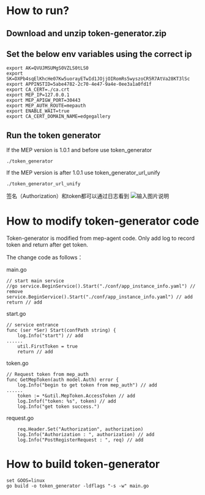 # How to run?

## Download and unzip token-generator.zip

## Set the below env variables using the correct ip
```
export AK=QVUJMSUMgS0VZLS0tLS0
export SK=DXPb4sqElKhcHe07Kw5uorayETwId1JOjjOIRomRs5wyszoCR5R7AtVa28KT3lSc
export APPINSTID=5abe4782-2c70-4e47-9a4e-0ee3a1a0fd1f
export CA_CERT=./ca.crt
export MEP_IP=127.0.0.1
export MEP_APIGW_PORT=30443
export MEP_AUTH_ROUTE=mepauth
export ENABLE_WAIT=true
export CA_CERT_DOMAIN_NAME=edgegallery
```

## Run the token generator
If the MEP version is 1.0.1 and before use token_generator
```
./token_generator 
```
If the MEP version is after 1.0.1 use token_generator_url_unify
```
./token_generator_url_unify 
```
签名（Authorization）和token都可以通过日志看到
![输入图片说明](https://images.gitee.com/uploads/images/2021/0204/165822_77d3c5d4_4991354.png "屏幕截图.png")

# How to modify token-generator code

Token-generator is modified from mep-agent code. Only add log to record token and return after get token.

The change code as follows：

main.go
```
// start main service
//go service.BeginService().Start("./conf/app_instance_info.yaml") // remove
service.BeginService().Start("./conf/app_instance_info.yaml") // add
return // add
```

start.go
```
// service entrance
func (ser *Ser) Start(confPath string) {
	log.Info("start") // add
......
	util.FirstToken = true
	return // add
```

token.go
```
// Request token from mep_auth
func GetMepToken(auth model.Auth) error {
	log.Info("begin to get token from mep_auth") // add
......
	token := *&util.MepToken.AccessToken // add
	log.Infof("token: %s", token) // add
	log.Info("get token success.")
```

request.go
```
	req.Header.Set("Authorization", authorization)
	log.Info("Authorization : ", authorization) // add
	log.Info("PostRegisterRequest : ", req) // add
```
# How to build token-generator 

```
set GOOS=linux
go build -o token_generator -ldflags "-s -w" main.go
```





